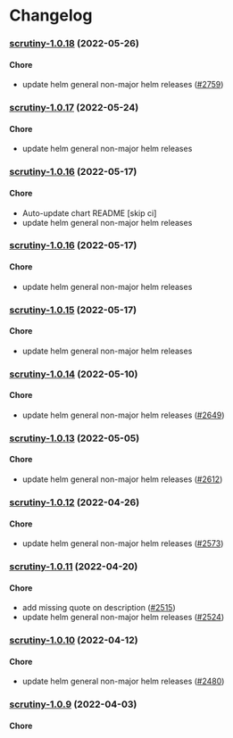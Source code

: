 # Changelog<br>


<a name="scrutiny-1.0.18"></a>
### [scrutiny-1.0.18](https://github.com/truecharts/apps/compare/scrutiny-1.0.17...scrutiny-1.0.18) (2022-05-26)

#### Chore

* update helm general non-major helm releases ([#2759](https://github.com/truecharts/apps/issues/2759))



<a name="scrutiny-1.0.17"></a>
### [scrutiny-1.0.17](https://github.com/truecharts/apps/compare/scrutiny-1.0.16...scrutiny-1.0.17) (2022-05-24)

#### Chore

* update helm general non-major helm releases



<a name="scrutiny-1.0.16"></a>
### [scrutiny-1.0.16](https://github.com/truecharts/apps/compare/scrutiny-1.0.15...scrutiny-1.0.16) (2022-05-17)

#### Chore

* Auto-update chart README [skip ci]
* update helm general non-major helm releases



<a name="scrutiny-1.0.16"></a>
### [scrutiny-1.0.16](https://github.com/truecharts/apps/compare/scrutiny-1.0.15...scrutiny-1.0.16) (2022-05-17)

#### Chore

* update helm general non-major helm releases



<a name="scrutiny-1.0.15"></a>
### [scrutiny-1.0.15](https://github.com/truecharts/apps/compare/scrutiny-1.0.14...scrutiny-1.0.15) (2022-05-17)

#### Chore

* update helm general non-major helm releases



<a name="scrutiny-1.0.14"></a>
### [scrutiny-1.0.14](https://github.com/truecharts/apps/compare/scrutiny-1.0.13...scrutiny-1.0.14) (2022-05-10)

#### Chore

* update helm general non-major helm releases ([#2649](https://github.com/truecharts/apps/issues/2649))



<a name="scrutiny-1.0.13"></a>
### [scrutiny-1.0.13](https://github.com/truecharts/apps/compare/scrutiny-1.0.12...scrutiny-1.0.13) (2022-05-05)

#### Chore

* update helm general non-major helm releases ([#2612](https://github.com/truecharts/apps/issues/2612))



<a name="scrutiny-1.0.12"></a>
### [scrutiny-1.0.12](https://github.com/truecharts/apps/compare/scrutiny-1.0.11...scrutiny-1.0.12) (2022-04-26)

#### Chore

* update helm general non-major helm releases ([#2573](https://github.com/truecharts/apps/issues/2573))



<a name="scrutiny-1.0.11"></a>
### [scrutiny-1.0.11](https://github.com/truecharts/apps/compare/scrutiny-1.0.10...scrutiny-1.0.11) (2022-04-20)

#### Chore

* add missing quote on description ([#2515](https://github.com/truecharts/apps/issues/2515))
* update helm general non-major helm releases ([#2524](https://github.com/truecharts/apps/issues/2524))



<a name="scrutiny-1.0.10"></a>
### [scrutiny-1.0.10](https://github.com/truecharts/apps/compare/scrutiny-1.0.9...scrutiny-1.0.10) (2022-04-12)

#### Chore

* update helm general non-major helm releases ([#2480](https://github.com/truecharts/apps/issues/2480))



<a name="scrutiny-1.0.9"></a>
### [scrutiny-1.0.9](https://github.com/truecharts/apps/compare/scrutiny-1.0.8...scrutiny-1.0.9) (2022-04-03)

#### Chore
